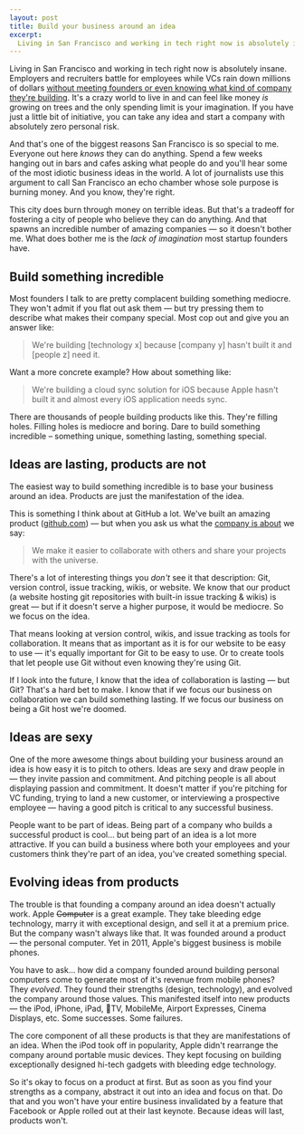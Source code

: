 ```yaml
---
layout: post
title: Build your business around an idea
excerpt:
  Living in San Francisco and working in tech right now is absolutely insane. It can feel like money <em>is</em> growing on trees and the only spending limit is your imagination. If you have just a little bit of initiative, you can take any idea and start a company with absolutely zero personal risk. But why are so many people building short-sighted companies with so few limits?
---
```


Living in San Francisco and working in tech right now is absolutely insane. Employers and recruiters battle for employees while VCs rain down millions of dollars [without meeting founders or even knowing what kind of company they're building](http://techcrunch.com/2011/01/28/yuri-milner-sv-angel-offer-every-new-y-combinator-startup-150k/). It's a crazy world to live in and can feel like money *is* growing on trees and the only spending limit is your imagination. If you have just a little bit of initiative, you can take any idea and start a company with absolutely zero personal risk.

And that's one of the biggest reasons San Francisco is so special to me. Everyone out here *knows* they can do anything. Spend a few weeks hanging out in bars and cafes asking what people do and you'll hear some of the most idiotic business ideas in the world. A lot of journalists use this argument to call San Francisco an echo chamber whose sole purpose is burning money. And you know, they're right.

This city does burn through money on terrible ideas. But that's a tradeoff for fostering a city of people who believe they can do anything. And that spawns an incredible number of amazing companies — so it doesn't bother me. What does bother me is the *lack of imagination* most startup founders have.

## Build something incredible

Most founders I talk to are pretty complacent building something mediocre. They won't admit if you flat out ask them — but try pressing them to describe what makes their company special. Most cop out and give you an answer like:

> We're building [technology x] because [company y] hasn't built it and [people z] need it.

Want a more concrete example? How about something like:

> We're building a cloud sync solution for iOS because Apple hasn't built it and almost every iOS application needs sync.

There are thousands of people building products like this. They're filling holes. Filling holes is mediocre and boring. Dare to build something incredible – something unique, something lasting, something special.

## Ideas are lasting, products are not

The easiest way to build something incredible is to base your business around an idea. Products are just the manifestation of the idea.

This is something I think about at GitHub a lot. We've built an amazing product ([github.com](https://github.com)) — but when you ask us what the [company is about](https://github.com/about) we say:

> We make it easier to collaborate with others and share your projects with the universe.

There's a lot of interesting things you *don't* see it that description: Git, version control, issue tracking, wikis, or website. We know that our product (a website hosting git repositories with built-in issue tracking & wikis) is great — but if it doesn't serve a higher purpose, it would be mediocre. So we focus on the idea.

That means looking at version control, wikis, and issue tracking as tools for collaboration. It means that as important as it is for our website to be easy to use — it's equally important for Git to be easy to use. Or to create tools that let people use Git without even knowing they're using Git.

If I look into the future, I know that the idea of collaboration is lasting — but Git? That's a hard bet to make. I know that if we focus our business on collaboration we can build something lasting. If we focus our business on being a Git host we're doomed.

## Ideas are sexy

One of the more awesome things about building your business around an idea is how easy it is to pitch to others. Ideas are sexy and draw people in — they invite passion and commitment. And pitching people is all about displaying passion and commitment. It doesn't matter if you're pitching for VC funding, trying to land a new customer, or interviewing a prospective employee — having a good pitch is critical to any successful business.

People want to be part of ideas. Being part of a company who builds a successful product is cool… but being part of an idea is a lot more attractive. If you can build a business where both your employees and your customers think they're part of an idea, you've created something special.

## Evolving ideas from products

The trouble is that founding a company around an idea doesn't actually work. Apple <del>Computer</del> is a great example. They take bleeding edge technology, marry it with exceptional design, and sell it at a premium price. But the company wasn't always like that. It was founded around a product — the personal computer. Yet in 2011, Apple's biggest business is mobile phones.

You have to ask… how did a company founded around building personal computers come to generate most of it's revenue from mobile phones? They *evolved*. They found their strengths (design, technology), and evolved the company around those values. This manifested itself into new products — the iPod, iPhone, iPad, TV, MobileMe, Airport Expresses, Cinema Displays, etc. Some successes. Some failures.

The core component of all these products is that they are manifestations of an idea. When the iPod took off in popularity, Apple didn't rearrange the company around portable music devices. They kept focusing on building exceptionally designed hi-tech gadgets with bleeding edge technology.

So it's okay to focus on a product at first. But as soon as you find your strengths as a company, abstract it out into an idea and focus on that. Do that and you won't have your entire business invalidated by a feature that Facebook or Apple rolled out at their last keynote. Because ideas will last, products won't.
